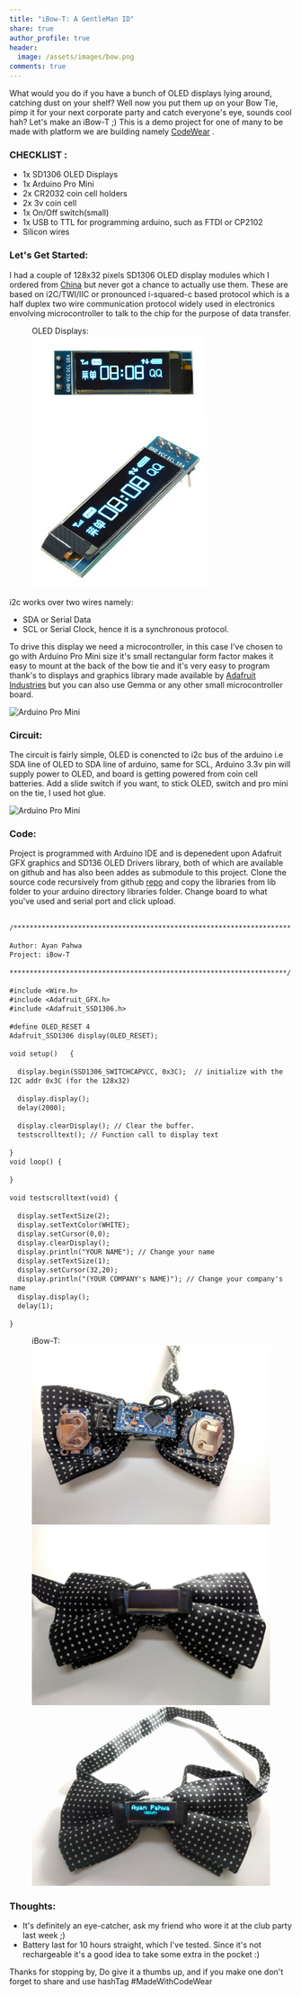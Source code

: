 ```yaml
---
title: "iBow-T: A GentleMan ID"
share: true
author_profile: true
header:
  image: /assets/images/bow.png
comments: true  
---
```


What would you do if you have a bunch of OLED displays lying around, catching dust on your shelf? Well now you put them up on your Bow Tie, pimp it for your next corporate party and catch everyone's eye, sounds cool hah? Let's make an iBow-T ;) This is a demo project for one of many to be made with platform we are building namely [CodeWear](http://sdiot.in/products/codewear/) .

### CHECKLIST :

* 1x SD1306 OLED Displays 
* 1x Arduino Pro Mini
* 2x CR2032 coin cell holders
* 2x 3v coin cell
* 1x On/Off switch(small)
* 1x USB to TTL for programming arduino, such as FTDI or CP2102
* Silicon wires 

### Let's Get Started:

I had a couple of 128x32 pixels SD1306 OLED display modules which I ordered from 
[China](https://www.banggood.com/0_91-Inch-128x32-IIC-I2C-Blue-OLED-LCD-Display-DIY-Oled-Module-SSD1306-Driver-IC-DC-3_3V-5V-p-1140506.html?rmmds=search&cur_warehouse=CN) but never got a chance to actually use them. These are based on i2C/TWI/IIC or pronounced i-squared-c based protocol which is a half duplex two wire communication protocol widely used in electronics envolving microcontroller to talk to the chip for the purpose of data transfer.

<figure class="third">
    <figcaption>OLED Displays:</figcaption>
    <img src="/assets/images/oled/1.png">
    <img src="/assets/images/oled/2.png">
</figure>

i2c works over two wires namely:

* SDA or Serial Data 
* SCL or Serial Clock, hence it is a synchronous protocol.

To drive this display we need a microcontroller, in this case I've chosen to go with Arduino Pro Mini size it's small rectangular form factor makes it easy to mount at the back of the bow tie and it's very easy to program thank's to displays and graphics library made available by [Adafruit Industries](https://adafruit.com) but you can also use Gemma or any other small microcontroller board.

![Arduino Pro Mini](https://iayanpahwa.github.io/assets/images/oled/board.png "Arduino Pro Mini")



### Circuit:

The circuit is fairly simple, OLED is conencted to i2c bus of the arduino i.e SDA line of OLED to SDA line of arduino, same for SCL, Arduino 3.3v pin will supply power to OLED, and board is getting powered from coin cell batteries. Add a slide switch if you want, to stick OLED, switch and pro mini on the tie, I used hot glue.

![Arduino Pro Mini](https://iayanpahwa.github.io/assets/images/oled/circuit.png "The Ciruit")

### Code:

Project is programmed with Arduino IDE and is depenedent upon Adafruit GFX graphics and SD136 OLED Drivers library, both of which are available on github and has also been addes as submodule to this project.
Clone the source code recursively from github [repo](https://github.com/iayanpahwa/iBow-T) and copy the libraries from lib folder to your arduino directory libraries folder. Change board to what you've used and serial port and click upload.

```

/*********************************************************************

Author: Ayan Pahwa
Project: iBow-T

*********************************************************************/

#include <Wire.h>
#include <Adafruit_GFX.h>
#include <Adafruit_SSD1306.h>

#define OLED_RESET 4
Adafruit_SSD1306 display(OLED_RESET);

void setup()   {                
  
  display.begin(SSD1306_SWITCHCAPVCC, 0x3C);  // initialize with the I2C addr 0x3C (for the 128x32)

  display.display();
  delay(2000);
  
  display.clearDisplay(); // Clear the buffer.
  testscrolltext(); // Function call to display text

}
void loop() {
  
}

void testscrolltext(void) {
  
  display.setTextSize(2);
  display.setTextColor(WHITE);
  display.setCursor(0,0);
  display.clearDisplay();
  display.println("YOUR NAME"); // Change your name 
  display.setTextSize(1);
  display.setCursor(32,20);
  display.println("(YOUR COMPANY's NAME)"); // Change your company's name
  display.display();
  delay(1);
  
}

```

<figure class="third">
    <figcaption>iBow-T:</figcaption>
    <img src="/assets/images/oled/4.jpg">
    <img src="/assets/images/oled/5.jpg">
    <img src="/assets/images/oled/6.jpg">
</figure>

### Thoughts:

- It's definitely an eye-catcher, ask my friend who wore it at the club party last week ;)
- Battery last for 10 hours straight, which I've tested. Since it's not rechargeable it's a good idea to take some extra in the pocket :)

Thanks for stopping by, Do give it a thumbs up, and if you make one don't forget to share and use hashTag #MadeWithCodeWear
